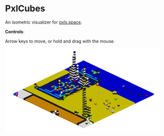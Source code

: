 # PxlCubes
An isometric visualizer for [pxls.space](http://pxls.space/).

__Controls__: 

Arrow keys to move, or hold and drag with the mouse.

![wheee](textures/pic.png)
